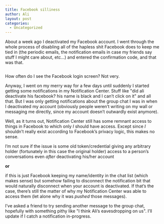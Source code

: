 ```yaml
---
title: Facebook silliness
author: Ali
layout: post
categories:
  - Uncategorized
---
```

About a week ago I deactivated my Facebook account. I went through the whole process of disabling all of the hapless shit Facebook does to keep me tied in (the periodic emails, the notification emails in case my friends say stuff I might care about, etc&#8230;) and entered the confirmation code, and that was that.

<a href="http://ali-alkhatib.com/content/Screen-Shot-2013-09-06-at-10.33.28-AM.png" rel="attachment wp-att-104"><img src="http://ali-alkhatib.com/content/Screen-Shot-2013-09-06-at-10.33.28-AM.png" alt="" title="screen-shot-2013-09-06-at-10-33-28-am-png" class="alignnone size-full wp-image-104" /></a>

How often do I see the Facebook login screen? Not very.

Anyway, I went on my merry way for a few days until suddenly I started getting some notifications in my Notification Center. Stuff like "did ali deactivate his facebook? his name is black and I can&#8217;t click on it" and all that. But I was only getting notifications about the group chat I was in when I deactivated my account (obviously people weren&#8217;t writing on my wall or messaging me directly, since my account doesn&#8217;t outwardly exist anymore).

Well, as it turns out, Notification Center still has some remnant access to things in Facebook to which only *I* should have access. Except since *I* shouldn&#8217;t really exist according to Facebook&#8217;s privacy logic, this makes no sense.

I&#8217;m not sure if the issue is some old token/credential giving any arbitrary holder (fortunately in this case the original holder) access to a person&#8217;s conversations even *after* deactivating his/her account

**or**

if this is just Facebook keeping my name/identity in the chat list (which makes sense) but somehow failing to disconnect the notification bit that would naturally disconnect when your account is deactivated. If that&#8217;s the case, there&#8217;s still the matter of why my Notification Center was able to access them (let alone why it was *pushed* those messages).

I&#8217;ve asked a friend to try sending another message to the group chat, hopefully with something pithy like "I think Ali&#8217;s eavesdropping on us". I&#8217;ll update if I catch a notification in-progress.
